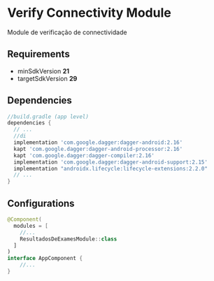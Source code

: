 # Verify Connectivity Module

Module de verificação de connectividade 


## Requirements

- minSdkVersion **21**
- targetSdkVersion **29**

## Dependencies

```groovy
//build.gradle (app level)
dependencies {
  // ...
  //di
  implementation 'com.google.dagger:dagger-android:2.16'
  kapt 'com.google.dagger:dagger-android-processor:2.16'
  kapt 'com.google.dagger:dagger-compiler:2.16'
  implementation 'com.google.dagger:dagger-android-support:2.15'
  implementation "androidx.lifecycle:lifecycle-extensions:2.2.0"
  // ...
}
```

## Configurations

```kotlin
@Component(
  modules = [
    //...
    ResultadosDeExamesModule::class
  ]
)
interface AppComponent {
	//... 
}
```
